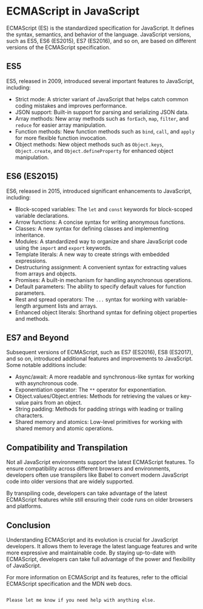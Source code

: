 # ECMAScript in JavaScript

ECMAScript (ES) is the standardized specification for JavaScript. It defines the syntax, semantics, and behavior of the language. JavaScript versions, such as ES5, ES6 (ES2015), ES7 (ES2016), and so on, are based on different versions of the ECMAScript specification.

## ES5

ES5, released in 2009, introduced several important features to JavaScript, including:

- Strict mode: A stricter variant of JavaScript that helps catch common coding mistakes and improves performance.
- JSON support: Built-in support for parsing and serializing JSON data.
- Array methods: New array methods such as `forEach`, `map`, `filter`, and `reduce` for easier array manipulation.
- Function methods: New function methods such as `bind`, `call`, and `apply` for more flexible function invocation.
- Object methods: New object methods such as `Object.keys`, `Object.create`, and `Object.defineProperty` for enhanced object manipulation.

## ES6 (ES2015)

ES6, released in 2015, introduced significant enhancements to JavaScript, including:

- Block-scoped variables: The `let` and `const` keywords for block-scoped variable declarations.
- Arrow functions: A concise syntax for writing anonymous functions.
- Classes: A new syntax for defining classes and implementing inheritance.
- Modules: A standardized way to organize and share JavaScript code using the `import` and `export` keywords.
- Template literals: A new way to create strings with embedded expressions.
- Destructuring assignment: A convenient syntax for extracting values from arrays and objects.
- Promises: A built-in mechanism for handling asynchronous operations.
- Default parameters: The ability to specify default values for function parameters.
- Rest and spread operators: The `...` syntax for working with variable-length argument lists and arrays.
- Enhanced object literals: Shorthand syntax for defining object properties and methods.

## ES7 and Beyond

Subsequent versions of ECMAScript, such as ES7 (ES2016), ES8 (ES2017), and so on, introduced additional features and improvements to JavaScript. Some notable additions include:

- Async/await: A more readable and synchronous-like syntax for working with asynchronous code.
- Exponentiation operator: The `**` operator for exponentiation.
- Object.values/Object.entries: Methods for retrieving the values or key-value pairs from an object.
- String padding: Methods for padding strings with leading or trailing characters.
- Shared memory and atomics: Low-level primitives for working with shared memory and atomic operations.

## Compatibility and Transpilation

Not all JavaScript environments support the latest ECMAScript features. To ensure compatibility across different browsers and environments, developers often use transpilers like Babel to convert modern JavaScript code into older versions that are widely supported.

By transpiling code, developers can take advantage of the latest ECMAScript features while still ensuring their code runs on older browsers and platforms.

## Conclusion

Understanding ECMAScript and its evolution is crucial for JavaScript developers. It allows them to leverage the latest language features and write more expressive and maintainable code. By staying up-to-date with ECMAScript, developers can take full advantage of the power and flexibility of JavaScript.

For more information on ECMAScript and its features, refer to the official ECMAScript specification and the MDN web docs.
```

Please let me know if you need help with anything else.
